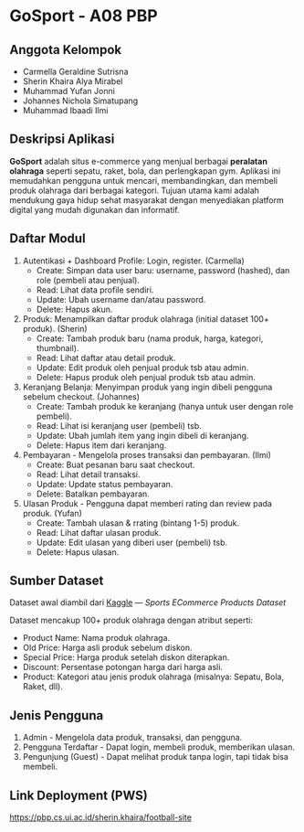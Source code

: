# GoSport - A08 PBP

## Anggota Kelompok
- Carmella Geraldine Sutrisna
- Sherin Khaira Alya Mirabel
- Muhammad Yufan Jonni
- Johannes Nichola Simatupang
- Muhammad Ibaadi Ilmi

## Deskripsi Aplikasi
**GoSport** adalah situs e-commerce yang menjual berbagai **peralatan olahraga** seperti sepatu, raket, bola, dan perlengkapan gym. Aplikasi ini memudahkan pengguna untuk mencari, membandingkan, dan membeli produk olahraga dari berbagai kategori.
Tujuan utama kami adalah mendukung gaya hidup sehat masyarakat dengan menyediakan platform digital yang mudah digunakan dan informatif.

## Daftar Modul
1. Autentikasi + Dashboard Profile: Login, register. (Carmella)
   - Create: Simpan data user baru: username, password (hashed), dan role (pembeli atau penjual).
   - Read: Lihat data profile sendiri.
   - Update: Ubah username dan/atau password.
   - Delete: Hapus akun.
4. Produk: Menampilkan daftar produk olahraga (initial dataset 100+ produk). (Sherin)
   - Create: Tambah produk baru (nama produk, harga, kategori, thumbnail).
   - Read: Lihat daftar atau detail produk.
   - Update: Edit produk oleh penjual produk tsb atau admin.
   - Delete: Hapus produk oleh penjual produk tsb atau admin.
5. Keranjang Belanja: Menyimpan produk yang ingin dibeli pengguna sebelum checkout. (Johannes)
   - Create: Tambah produk ke keranjang (hanya untuk user dengan role pembeli).
   - Read: Lihat isi keranjang user (pembeli) tsb.
   - Update: Ubah jumlah item yang ingin dibeli di keranjang.
   - Delete: Hapus item dari keranjang.
6. Pembayaran - Mengelola proses transaksi dan pembayaran. (Ilmi)
   - Create: Buat pesanan baru saat checkout.
   - Read: Lihat detail transaksi.
   - Update: Update status pembayaran.
   - Delete: Batalkan pembayaran.
7. Ulasan Produk - Pengguna dapat memberi rating dan review pada produk. (Yufan)
   - Create: Tambah ulasan & rrating (bintang 1-5) produk.
   - Read: Lihat daftar ulasan produk.
   - Update: Edit ulasan yang diberi user (pembeli) tsb.
   - Delete: Hapus ulasan.

## Sumber Dataset
Dataset awal diambil dari [Kaggle](https://www.kaggle.com/datasets/shouvikdey21/sports-ecommerce-products-dataset) — *Sports ECommerce Products Dataset* 

Dataset mencakup 100+ produk olahraga dengan atribut seperti:
- Product Name: Nama produk olahraga.
- Old Price: Harga asli produk sebelum diskon.
- Special Price: Harga produk setelah diskon diterapkan.
- Discount: Persentase potongan harga dari harga asli.
- Product: Kategori atau jenis produk olahraga (misalnya: Sepatu, Bola, Raket, dll).

## Jenis Pengguna
1. Admin - Mengelola data produk, transaksi, dan pengguna.
2. Pengguna Terdaftar - Dapat login, membeli produk, memberikan ulasan.
3. Pengunjung (Guest) - Dapat melihat produk tanpa login, tapi tidak bisa membeli.

## Link Deployment (PWS)
https://pbp.cs.ui.ac.id/sherin.khaira/football-site
